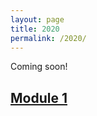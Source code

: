```yaml
---
layout: page
title: 2020
permalink: /2020/
---
```

Coming soon!

## [Module 1](2020_bootcamp_m1.md)

